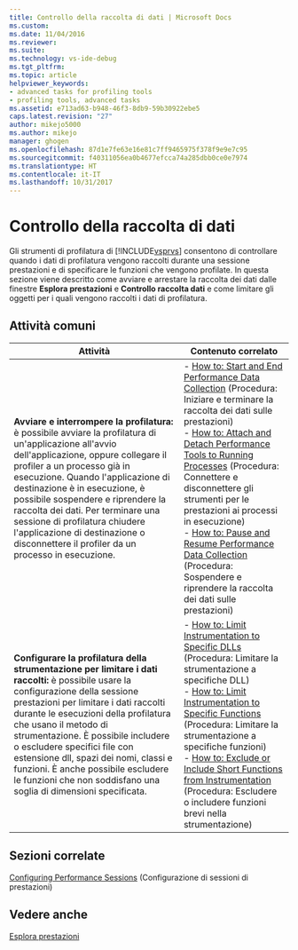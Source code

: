 ```yaml
---
title: Controllo della raccolta di dati | Microsoft Docs
ms.custom: 
ms.date: 11/04/2016
ms.reviewer: 
ms.suite: 
ms.technology: vs-ide-debug
ms.tgt_pltfrm: 
ms.topic: article
helpviewer_keywords:
- advanced tasks for profiling tools
- profiling tools, advanced tasks
ms.assetid: e713ad63-b948-46f3-8db9-59b30922ebe5
caps.latest.revision: "27"
author: mikejo5000
ms.author: mikejo
manager: ghogen
ms.openlocfilehash: 87d1e7fe63e16e81c7ff9465975f378f9e9e7c95
ms.sourcegitcommit: f40311056ea0b4677efcca74a285dbb0ce0e7974
ms.translationtype: HT
ms.contentlocale: it-IT
ms.lasthandoff: 10/31/2017
---
```

# <a name="controlling-data-collection"></a>Controllo della raccolta di dati
Gli strumenti di profilatura di [!INCLUDE[vsprvs](../code-quality/includes/vsprvs_md.md)] consentono di controllare quando i dati di profilatura vengono raccolti durante una sessione prestazioni e di specificare le funzioni che vengono profilate. In questa sezione viene descritto come avviare e arrestare la raccolta dei dati dalle finestre **Esplora prestazioni** e **Controllo raccolta dati** e come limitare gli oggetti per i quali vengono raccolti i dati di profilatura.  
  
## <a name="common-tasks"></a>Attività comuni  
  
|Attività|Contenuto correlato|  
|----------|---------------------|  
|**Avviare e interrompere la profilatura:** è possibile avviare la profilatura di un'applicazione all'avvio dell'applicazione, oppure collegare il profiler a un processo già in esecuzione. Quando l'applicazione di destinazione è in esecuzione, è possibile sospendere e riprendere la raccolta dei dati. Per terminare una sessione di profilatura chiudere l'applicazione di destinazione o disconnettere il profiler da un processo in esecuzione.|-   [How to: Start and End Performance Data Collection](../profiling/how-to-start-and-end-performance-data-collection.md) (Procedura: Iniziare e terminare la raccolta dei dati sulle prestazioni)<br />-   [How to: Attach and Detach Performance Tools to Running Processes](../profiling/how-to-attach-and-detach-performance-tools-to-running-processes.md) (Procedura: Connettere e disconnettere gli strumenti per le prestazioni ai processi in esecuzione)<br />-   [How to: Pause and Resume Performance Data Collection](../profiling/how-to-pause-and-resume-performance-data-collection.md) (Procedura: Sospendere e riprendere la raccolta dei dati sulle prestazioni)|  
|**Configurare la profilatura della strumentazione per limitare i dati raccolti:** è possibile usare la configurazione della sessione prestazioni per limitare i dati raccolti durante le esecuzioni della profilatura che usano il metodo di strumentazione. È possibile includere o escludere specifici file con estensione dll, spazi dei nomi, classi e funzioni. È anche possibile escludere le funzioni che non soddisfano una soglia di dimensioni specificata.|-   [How to: Limit Instrumentation to Specific DLLs](../profiling/how-to-limit-instrumentation-to-specific-dlls.md) (Procedura: Limitare la strumentazione a specifiche DLL)<br />-   [How to: Limit Instrumentation to Specific Functions](../profiling/how-to-limit-instrumentation-to-specific-functions.md) (Procedura: Limitare la strumentazione a specifiche funzioni)<br />-   [How to: Exclude or Include Short Functions from Instrumentation](../profiling/how-to-exclude-or-include-short-functions-from-instrumentation.md) (Procedura: Escludere o includere funzioni brevi nella strumentazione)|  
  
## <a name="related-sections"></a>Sezioni correlate  
 [Configuring Performance Sessions](../profiling/configuring-performance-sessions.md) (Configurazione di sessioni di prestazioni)  
  
## <a name="see-also"></a>Vedere anche  
 [Esplora prestazioni](../profiling/performance-explorer.md)